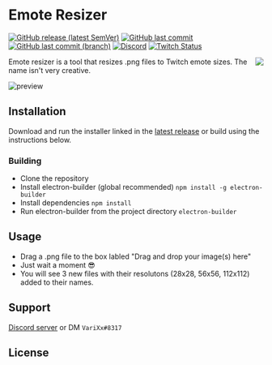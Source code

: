 #  Emote Resizer

[![GitHub release (latest SemVer)](https://img.shields.io/github/v/release/varixx/emote-resizer?sort=semver)](https://github.com/VariXx/emote-resizer/releases) [![GitHub last commit](https://img.shields.io/github/last-commit/varixx/emote-resizer)](https://github.com/VariXx/emote-resizer/commits/master) [![GitHub last commit (branch)](https://img.shields.io/github/last-commit/varixx/emote-resizer/develop?label=last%20commit%20%28develop%29)](https://github.com/VariXx/emote-resizer/commits/develop) [![Discord](https://img.shields.io/discord/90687557523771392?color=000000&label=%20&logo=discord)](https://discord.gg/QNppY7T) [![Twitch Status](https://img.shields.io/twitch/status/varixx?label=%20&logo=twitch)](https://twitch.tv/VariXx) 

<img src="https://acceptdefaults.com/varibot-twitch-js/varibot.png" align="right" />

Emote resizer is a tool that resizes .png files to Twitch emote sizes. The name isn't very creative. 

![preview](https://acceptdefaults.com/emote-resizer/emote-resizer-preview.gif)

## Installation

Download and run the installer linked in the [latest release](https://github.com/VariXx/emote-resizer/releases) or build using the instructions below.

### Building  
- Clone the repository 
- Install electron-builder (global recommended)
``npm install -g electron-builder``
- Install dependencies 
``npm install`` 
- Run electron-builder from the project directory 
``electron-builder``

## Usage

- Drag a .png file to the box labled "Drag and drop your image(s) here"
- Just wait a moment 😎
- You will see 3 new files with their resolutons (28x28, 56x56, 112x112) added to their names. 

## Support

[Discord server](https://discord.gg/QNppY7T) or DM `VariXx#8317`

## License

